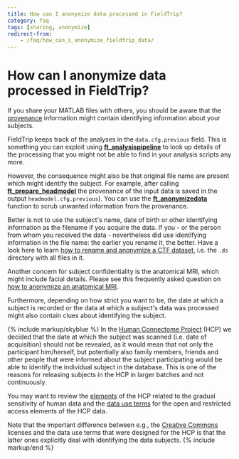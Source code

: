 ```yaml
---
title: How can I anonymize data processed in FieldTrip?
category: faq
tags: [sharing, anonymize]
redirect-from:
    - /faq/how_can_i_anonymize_fieldtrip_data/
---
```


# How can I anonymize data processed in FieldTrip?

If you share your MATLAB files with others, you should be aware that the [provenance](https://en.wikipedia.org/wiki/Provenance) information might contain identifying information about your subjects.

FieldTrip keeps track of the analyses in the `data.cfg.previous` field. This is something you can exploit using **[ft_analysispipeline](/reference/ft_analysispipeline)** to look up details of the processing that you might not be able to find in your analysis scripts any more.

However, the consequence might also be that original file name are present which might identify the subject. For example, after calling **[ft_prepare_headmodel](/reference/ft_prepare_headmodel)** the provenance of the input data is saved in the output `headmodel.cfg.previous`). You can use the **[ft_anonymizedata](/reference/ft_anonymizedata)** function to scrub unwanted information from the provenance.

Better is not to use the subject's name, date of birth or other identifying information as the filename if you acquire the data. If you - or the person from whom you received the data - nevertheless did use identifying information in the file name: the earlier you rename it, the better. Have a look here to learn [how to rename and anonymize a CTF dataset](/faq/how_can_i_anonymize_a_ctf_dataset), i.e. the `.ds` directory with all files in it.

Another concern for subject confidentiality is the anatomical MRI, which might include facial details. Please see this frequently asked question on [how to anonymize an anatomical MRI](/faq/how_can_i_anonymize_an_anatomical_mri).

Furthermore, depending on how strict you want to be, the date at which a subject is recorded or the data at which a subject's data was processed might also contain clues about identifying the subject.

{% include markup/skyblue %}
In the [Human Connectome Project](http://www.humanconnectome.org) (HCP) we decided that the date at which the subject was scanned (i.e. date of acquisition) should not be revealed, as it would mean that not only the participant him/herself, but potentially also family members, friends and other people that were informed about the subject participating would be able to identify the individual subject in the database. This is one of the reasons for releasing subjects in the HCP in larger batches and not continuously.

You may want to review the [elements](http://www.humanconnectome.org/data/data-use-terms/restricted-data-reference.html) of the HCP related to the gradual sensitivity of human data and the [data use terms](http://www.humanconnectome.org/data/data-use-terms/) for the open and restricted access elements of the HCP data.

Note that the important difference between e.g., the [Creative Commons](http://creativecommons.org/licenses/) licenses and the data use terms that were designed for the HCP is that the latter ones explicitly deal with identifying the data subjects.
{% include markup/end %}
